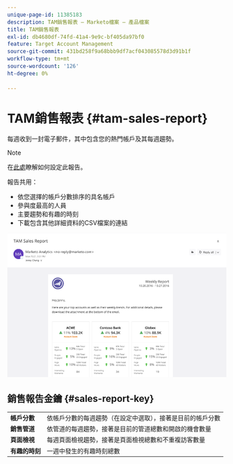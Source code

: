 ```yaml
---
unique-page-id: 11385183
description: TAM銷售報表 — Marketo檔案 — 產品檔案
title: TAM銷售報表
exl-id: db4680df-74fd-41a4-9e9c-bf405da97bf0
feature: Target Account Management
source-git-commit: 431bd258f9a68bbb9df7acf043085578d3d91b1f
workflow-type: tm+mt
source-wordcount: '126'
ht-degree: 0%

---
```


# TAM銷售報表 {#tam-sales-report}

每週收到一封電子郵件，其中包含您的熱門帳戶及其每週趨勢。

>[!NOTE]
>
>在[此處](/help/marketo/product-docs/target-account-management/measure/tam-report-setup.md)瞭解如何設定此報告。

報告共用：

* 依您選擇的帳戶分數排序的具名帳戶
* 參與度最高的人員
* 主要趨勢和有趣的時刻
* 下載包含其他詳細資料的CSV檔案的連結

![](assets/tam-sales-report-1.png)

## 銷售報告金鑰 {#sales-report-key}

<table> 
 <tbody> 
  <tr> 
   <td><strong>帳戶分數</strong></td> 
   <td> 
    <div>
      依帳戶分數的每週趨勢（在設定中選取），接著是目前的帳戶分數 
    </div></td> 
  </tr> 
  <tr> 
   <td><strong>銷售管道</strong></td> 
   <td> 
    <div>
      依管道的每週趨勢，接著是目前的管道總數和開啟的機會數量 
    </div></td> 
  </tr> 
  <tr> 
   <td><strong>頁面檢視</strong></td> 
   <td> 
    <div>
      每週頁面檢視趨勢，接著是頁面檢視總數和不重複訪客數量 
    </div></td> 
  </tr> 
  <tr> 
   <td><strong>有趣的時刻</strong></td> 
   <td> 
    <div>
      一週中發生的有趣時刻總數 
    </div></td> 
  </tr> 
 </tbody> 
</table>
